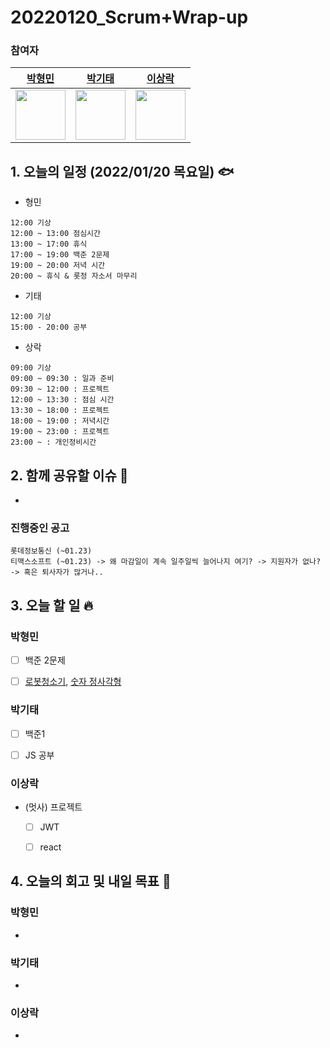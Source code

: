 # 20220120_Scrum+Wrap-up

### 참여자

| [박형민](https://github.com/npnppn)  | [박기태](https://github.com/idiot-kitto)   | [이상락](https://github.com/SangRakee)  |
| :------: | :------: | :------:
|<img src="https://github.com/npnppn.png" width="80"> | <img src="https://github.com/idiot-kitto.png" width="80">|<img src="https://github.com/SangRakee.png" width="80">

## 1. 오늘의 일정 (2022/01/20 목요일) 🐟

- 형민
```
12:00 기상
12:00 ~ 13:00 점심시간
13:00 ~ 17:00 휴식
17:00 ~ 19:00 백준 2문제
19:00 ~ 20:00 저녁 시간
20:00 ~ 휴식 & 롯정 자소서 마무리
```

- 기태
```
12:00 기상
15:00 - 20:00 공부
```

- 상락
```
09:00 기상
09:00 ~ 09:30 : 일과 준비
09:30 ~ 12:00 : 프로젝트
12:00 ~ 13:30 : 점심 시간
13:30 ~ 18:00 : 프로젝트
18:00 ~ 19:00 : 저녁시간
19:00 ~ 23:00 : 프로젝트
23:00 ~ : 개인정비시간 

```

## 2. 함께 공유할 이슈 💌
-

### 진행중인 공고
```
롯데정보통신 (~01.23)
티맥스소프트 (~01.23) -> 왜 마감일이 계속 일주일씩 늘어나지 여기? -> 지원자가 없나? -> 혹은 퇴사자가 많거나..
```



## 3. 오늘 할 일 🔥



### 박형민
- [ ] 백준 2문제
- [ ] [로봇청소기](https://www.acmicpc.net/problem/14503), [숫자 정사각형](https://www.acmicpc.net/problem/1051)


### 박기태

- [ ] 백준1
- [ ] JS 공부



### 이상락
- (멋사) 프로젝트
    - [ ] JWT
    - [ ] react



## 4. 오늘의 회고 및 내일 목표 🎈


    

### 박형민

- 

### 박기태

- 

### 이상락
- 
